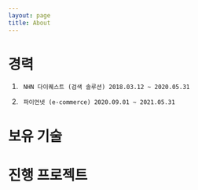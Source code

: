 ```yaml
---
layout: page
title: About
---
```


# [](#header-1)경력
1. 		NHN 다이퀘스트 (검색 솔루션) 2018.03.12 ~ 2020.05.31
1.      파이언넷 (e-commerce) 2020.09.01 ~ 2021.05.31

# [](#header-1)보유 기술

# [](#header-1)진행 프로젝트



